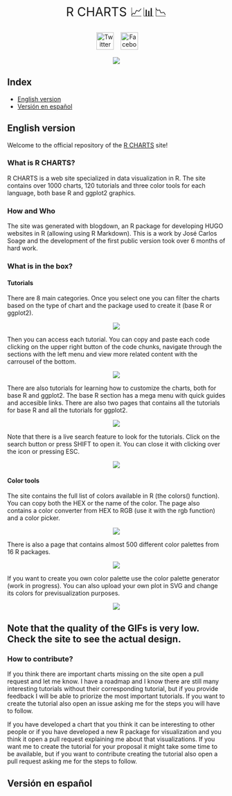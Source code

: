 <h1 style="font-weight:normal" align="center">
  &nbsp;R CHARTS 📈📊📉&nbsp;
</h1>

<div align="center">

&nbsp;&nbsp;&nbsp;
<a href="https://twitter.com/RCoderWeb"><img border="0" alt="Twitter" src="https://assets.dryicons.com/uploads/icon/svg/8385/c23f7ffc-ca8d-4246-8978-ce9f6d5bcc99.svg" width="40" height="40"></a>&nbsp;&nbsp;&nbsp;
<a href="https://www.facebook.com/RCODERweb"><img border="0" alt="Facebook" src="https://assets.dryicons.com/uploads/icon/svg/8305/089674ac-511d-4993-8fe9-c616e1f0c857.svg" width="40" height="40"></a>&nbsp;&nbsp;&nbsp;

</div>



<p align="center">
 <img src="https://user-images.githubusercontent.com/67192157/113421174-e6376900-93ca-11eb-8a07-4ae2fd63b493.png">
</p>

## Index

- [English version](#english-version)
- [Versión en español](#version-español)


## English version

Welcome to the official repository of the [R CHARTS](https://r-charts.com/) site! 


### What is R CHARTS?

R CHARTS is a web site specialized in data visualization in R. The site contains over 1000 charts, 120 tutorials and three color tools for each language, both base R and ggplot2 graphics.


### How and Who

The site was generated with blogdown, an R package for developing HUGO websites in R (allowing using R Markdown). This is a work by José Carlos Soage and the development of the first public version took over 6 months of hard work.


### What is in the box?


#### Tutorials
There are 8 main categories. Once you select one you can filter the charts based on the type of chart and the package used to create it (base R or ggplot2).

<p align="center">
 <img src="https://user-images.githubusercontent.com/67192157/113421710-db310880-93cb-11eb-9216-9dd7f31cc05e.gif">
</p>


Then you can access each tutorial. You can copy and paste each code clicking on the upper right button of the code chunks, navigate through the sections with the left menu and view more related content with the carrousel of the bottom.

<p align="center">
 <img src="https://user-images.githubusercontent.com/67192157/113422036-5b576e00-93cc-11eb-9e7c-7117ff752c67.gif">
</p>


There are also tutorials for learning how to customize the charts, both for base R and ggplot2. The base R section has a mega menu with quick guides and accesible links. There are also two pages that contains all the tutorials for base R and all the tutorials for ggplot2.

<p align="center">
 <img src="https://user-images.githubusercontent.com/67192157/113422666-66f76480-93cd-11eb-9469-dbddc85cabd8.gif">
</p>


Note that there is a live search feature to look for the tutorials. Click on the search button or press SHIFT to open it. You can close it with clicking over the icon or pressing ESC.

<p align="center">
 <img src="https://user-images.githubusercontent.com/67192157/113423693-37e1f280-93cf-11eb-9edf-189e8aafabe6.gif">
</p>



#### Color tools

The site contains the full list of colors available in R (the colors() function). You can copy both the HEX or the name of the color. The page also contains a color converter from HEX to RGB (use it with the rgb function) and a color picker.

<p align="center">
 <img src="https://user-images.githubusercontent.com/67192157/113423004-074d8900-93ce-11eb-834f-25dc264422c0.gif">
</p>

There is also a page that contains almost 500 different color palettes from 16 R packages.

<p align="center">
 <img src="https://user-images.githubusercontent.com/67192157/113423239-614e4e80-93ce-11eb-88a7-fa1fe50eca06.gif">
</p>

If you want to create you own color palette use the color palette generator (work in progress). You can also upload your own plot in SVG and change its colors for previsualization purposes.

<p align="center">
 <img src="https://user-images.githubusercontent.com/67192157/113423537-f0f3fd00-93ce-11eb-8f22-0e28af4ffa30.gif">
</p>


**<h2>Note that the quality of the GIFs is very low. Check the site to see the actual design.</h2>**



### How to contribute?

If you think there are important charts missing on the site open a pull request and let me know. I have a roadmap and I know there are still many interesting tutorials without their corresponding tutorial, but if you provide feedback I will be able to priorize the most important tutorials. If you want to create the tutorial also open an issue asking me for the steps you will have to follow.

If you have developed a chart that you think it can be interesting to other people or if you have developed a new R package for visualization and you think it open a pull request explaining me about that visualizations. If you want me to create the tutorial for your proposal it might take some time to be available, but if you want to contribute creating the tutorial also open a pull request asking me for the steps to follow.


## Versión en español
